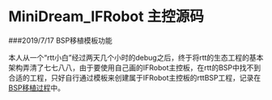 # MiniDream_IFRobot 主控源码
###2019/7/17 BSP移植模板功能

本人从一个“rtt小白”经过两天几个小时的debug之后，终于将rtt的生态工程的基本架构弄清了七七八八，由于要使用自己画的IFRobot主控板，在rtt的BSP中找不到合适的工程，只好自行通过模板来创建属于IFRobot主控板的rttBSP工程，记录在[BSP移植过程](../Doc/BSP移植过程.md)中。

